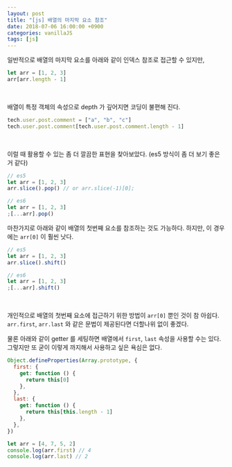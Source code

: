 ```yaml
---
layout: post
title: "[js] 배열의 마지막 요소 참조"
date: 2018-07-06 16:00:00 +0900
categories: vanillaJS
tags: [js]
---
```


일반적으로 배열의 마지막 요소를 아래와 같이 인덱스 참조로 접근할 수 있지만,

```javascript
let arr = [1, 2, 3]
arr[arr.length - 1]
```

<br>

배열이 특정 객체의 속성으로 depth 가 깊어지면 코딩이 불편해 진다.

```javascript
tech.user.post.comment = ["a", "b", "c"]
tech.user.post.comment[tech.user.post.comment.length - 1]
```

<br>

이럴 때 활용할 수 있는 좀 더 깔끔한 표현을 찾아보았다. (es5 방식이 좀 더 보기 좋은거 같다)

```javascript
// es5
let arr = [1, 2, 3]
arr.slice().pop() // or arr.slice(-1)[0];

// es6
let arr = [1, 2, 3]
;[...arr].pop()
```

마찬가지로 아래와 같이 배열의 첫번째 요소를 참조하는 것도 가능하다. 하지만, 이 경우에는 `arr[0]` 이 훨씬 낫다.

```javascript
// es5
let arr = [1, 2, 3]
arr.slice().shift()

// es6
let arr = [1, 2, 3]
;[...arr].shift()
```

<br>

개인적으로 배열의 첫번째 요소에 접근하기 위한 방법이 `arr[0]` 뿐인 것이 참 아쉽다. `arr.first`, `arr.last` 와 같은 문법이 제공된다면 더할나위 없이 좋겠다.

물론 아래와 같이 getter 를 세팅하면 배열에서 `first`, `last` 속성을 사용할 수는 있다. 그렇지만 또 굳이 이렇게 까지해서 사용하고 싶은 욕심은 없다.

```javascript
Object.defineProperties(Array.prototype, {
  first: {
    get: function () {
      return this[0]
    },
  },
  last: {
    get: function () {
      return this[this.length - 1]
    },
  },
})

let arr = [4, 7, 5, 2]
console.log(arr.first) // 4
console.log(arr.last) // 2
```
